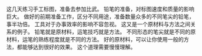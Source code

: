 这几天练习手工标图，准备去参加比武。
铅笔的准备，对标图速度和质量的影响巨大。
做好的前期准备工作，区分不同用途，准备数量众多的不同笔尖的铅笔，事半功倍。
工具对于办事效率的影响不容忽视。
这又是一个原材料与方法之间关系的例子。
铅笔就是原材料，运笔技巧就是方法。
不同形态的笔尖就是不同的原材料，运笔的熟练程度就是不同的方法。
好的原材料，可以让你使用一般的方法，都能够达到很好的效果。
这个道理需要慢慢理解。

